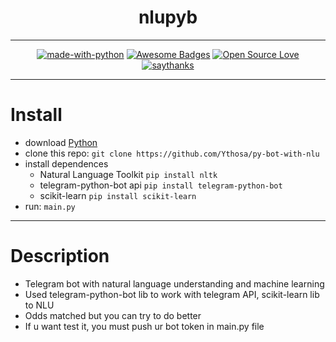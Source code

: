 <h1 align="center">nlupyb</h1>
<div align="center">
  
---

[![made-with-python](https://img.shields.io/badge/Made%20with-Python-1f425f.svg)](https://www.python.org/)
[![Awesome Badges](https://img.shields.io/badge/badges-awesome-green.svg)](https://github.com/ythosa)
[![Open Source Love](https://badges.frapsoft.com/os/v1/open-source.png?v=103)](https://github.com/ellerbrock/open-source-badges/)
[![saythanks](https://img.shields.io/badge/say-thanks-ff69b4.svg)](https://vk.com/ythosa)
    
---

</div>

# Install
-   download [Python](https://www.python.org/ftp/python)
-   clone this repo: `git clone https://github.com/Ythosa/py-bot-with-nlu`
-   install dependences 
     * Natural Language Toolkit `pip install nltk`
     * telegram-python-bot api `pip install telegram-python-bot`
     * scikit-learn `pip install scikit-learn`
-   run: `main.py`

---

# Description
-    Telegram bot with natural language understanding and machine learning
-    Used telegram-python-bot lib to work with telegram API, scikit-learn lib to NLU
-    Odds matched but you can try to do better
-    If u want test it, you must push ur bot token in main.py file 

